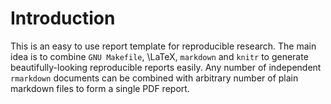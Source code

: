 # Introduction

This is an easy to use report template for reproducible research. The main idea
is to combine `GNU Makefile`, \LaTeX, `markdown` and `knitr` to generate
beautifully-looking reproducible reports easily. Any number of independent
`rmarkdown` documents can be combined with arbitrary number of plain markdown
files to form a single PDF report.
